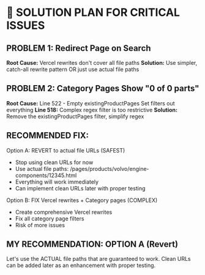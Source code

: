 # 🔧 SOLUTION PLAN FOR CRITICAL ISSUES

## PROBLEM 1: Redirect Page on Search
**Root Cause:** Vercel rewrites don't cover all file paths
**Solution:** Use simpler, catch-all rewrite pattern OR just use actual file paths

## PROBLEM 2: Category Pages Show "0 of 0 parts"
**Root Cause:** Line 522 - Empty existingProductPages Set filters out everything
**Line 518:** Complex regex filter is too restrictive
**Solution:** Remove the existingProductPages filter, simplify regex

## RECOMMENDED FIX:

Option A: REVERT to actual file URLs (SAFEST)
- Stop using clean URLs for now
- Use actual file paths: /pages/products/volvo/engine-components/12345.html
- Everything will work immediately
- Can implement clean URLs later with proper testing

Option B: FIX Vercel rewrites + Category pages (COMPLEX)
- Create comprehensive Vercel rewrites
- Fix all category page filters
- Risk of more issues

## MY RECOMMENDATION: OPTION A (Revert)
Let's use the ACTUAL file paths that are guaranteed to work.
Clean URLs can be added later as an enhancement with proper testing.

